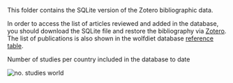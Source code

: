 This folder contains the SQLite version of the Zotero bibliographic data.  

In order to access the list of articles reviewed and added in the database, you should download the SQLite file and restore the bibliography via [Zotero](https://www.zotero.org/support/zotero_data#restoring_your_zotero_data_from_a_backup). The list of publications is also shown in the wolfdiet database [reference table](https://github.com/andreacorra/WolfDiet/wiki/Legend#reference).

Number of studies per country included in the database to date  

![no. studies world](https://github.com/andreacorra/wolfdiet/blob/master/images/no_studies_map.png)
